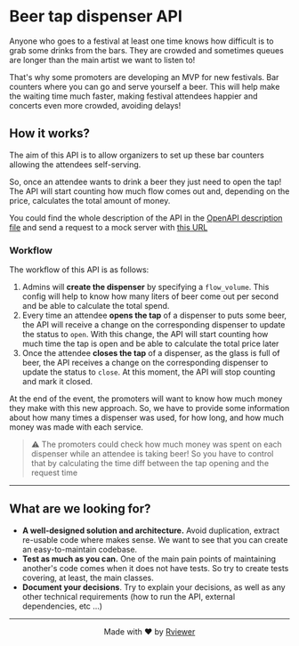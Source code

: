 # Beer tap dispenser API

Anyone who goes to a festival at least one time knows how difficult is to grab some drinks from the bars. They are
crowded and sometimes queues are longer than the main artist we want to listen to!

That's why some promoters are developing an MVP for new festivals. Bar counters where you can go and serve yourself
a beer. This will help make the waiting time much faster, making festival attendees happier and concerts even more
crowded, avoiding delays!

## How it works?

The aim of this API is to allow organizers to set up these bar counters allowing the attendees self-serving.

So, once an attendee wants to drink a beer they just need to open the tap! The API will start counting how much flow
comes out and, depending on the price, calculates the total amount of money.

You could find the whole description of the API in the [OpenAPI description file](/api.spec.yaml) and send a request to a
mock server with [this URL](https://rviewer.stoplight.io/docs/beer-tap-dispenser/juus8uwnzzal5-beer-tap-dispenser)

### Workflow

The workflow of this API is as follows:

1. Admins will **create the dispenser** by specifying a `flow_volume`. This config will help to know how many liters of
   beer come out per second and be able to calculate the total spend.
2. Every time an attendee **opens the tap** of a dispenser to puts some beer, the API will receive a change on the
   corresponding dispenser to update the status to `open`. With this change, the API will start counting how much time
   the tap is open and be able to calculate the total price later
3. Once the attendee **closes the tap** of a dispenser, as the glass is full of beer, the API receives a change on the
   corresponding dispenser to update the status to `close`. At this moment, the API will stop counting and mark it
   closed.

At the end of the event, the promoters will want to know how much money they make with this new approach. So, we have to
provide some information about how many times a dispenser was used, for how long, and how much money was made with each
service.

> ⚠️ The promoters could check how much money was spent on each dispenser while an attendee is taking beer!
> So you have to control that by calculating the time diff between the tap opening and the request time

---

## What are we looking for?

* **A well-designed solution and architecture.** Avoid duplication, extract re-usable code
  where makes sense. We want to see that you can create an easy-to-maintain codebase.
* **Test as much as you can.** One of the main pain points of maintaining another's code
  comes when it does not have tests. So try to create tests covering, at least, the main classes.
* **Document your decisions**. Try to explain your decisions, as well as any other technical requirements (how to run the
  API, external dependencies, etc ...)

--- 

<p align="center">
  Made with ❤️ by <a href="https://rviewer.io">Rviewer</a>
</p>
